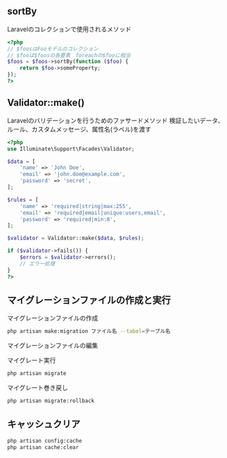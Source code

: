 ## sortBy
Laravelのコレクションで使用されるメソッド
```php
<?php
// $foosはFooモデルのコレクション
// $fooは$foosの各要素　foreachの$fooに相当
$foos = $foos->sortBy(function ($foo) {
	return $foo->someProperty;
});
?>
```

## Validator::make()
Laravelのバリデーションを行うためのファサードメソッド
検証したいデータ、ルール、カスタムメッセージ、属性名(ラベル)を渡す
```php
<?php
use Illuminate\Support\Facades\Validator;

$data = [
	'name' => 'John Doe',
	'email' => 'john.doe@example.com',
	'password' => 'secret',
];

$rules = [
	'name' => 'required|string|max:255',
	'email' => 'required|email|unique:users,email',
	'password' => 'required|min:8',
];

$validator = Validator::make($data, $rules);

if ($validator->fails()) {
	$errors = $validator->errors();
	// エラー処理
}
?>
```

## マイグレーションファイルの作成と実行
マイグレーションファイルの作成
```sh
php artisan make:migration ファイル名 --tabel=テーブル名
```

マイグレーションファイルの編集

マイグレート実行
```sh
php artisan migrate
```

マイグレート巻き戻し
```sh
php artisan migrate:rollback
```

## キャッシュクリア
```sh
php artisan config:cache
php artisan cache:clear
```